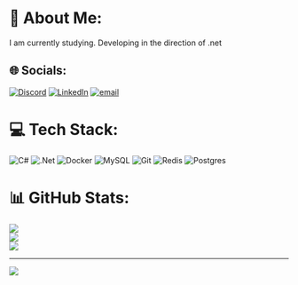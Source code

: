 # 💫 About Me:
I am currently studying. Developing in the direction of .net


## 🌐 Socials:
[![Discord](https://img.shields.io/badge/Discord-%237289DA.svg?logo=discord&logoColor=white)](https://discord.gg/olewwwka) [![LinkedIn](https://img.shields.io/badge/LinkedIn-%230077B5.svg?logo=linkedin&logoColor=white)](https://linkedin.com/in/AlekseiPopovich) [![email](https://img.shields.io/badge/Email-D14836?logo=gmail&logoColor=white)](mailto:netvinkakk@gmail.com) 

# 💻 Tech Stack:
![C#](https://img.shields.io/badge/c%23-%23239120.svg?style=for-the-badge&logo=csharp&logoColor=white) ![.Net](https://img.shields.io/badge/.NET-5C2D91?style=for-the-badge&logo=.net&logoColor=white) ![Docker](https://img.shields.io/badge/docker-%230db7ed.svg?style=for-the-badge&logo=docker&logoColor=white) ![MySQL](https://img.shields.io/badge/mysql-4479A1.svg?style=for-the-badge&logo=mysql&logoColor=white) ![Git](https://img.shields.io/badge/git-%23F05033.svg?style=for-the-badge&logo=git&logoColor=white) ![Redis](https://img.shields.io/badge/redis-%23DD0031.svg?style=for-the-badge&logo=redis&logoColor=white) ![Postgres](https://img.shields.io/badge/postgres-%23316192.svg?style=for-the-badge&logo=postgresql&logoColor=white)
# 📊 GitHub Stats:
![](https://github-readme-stats.vercel.app/api?username=Olewwwka&theme=chartreuse-dark&hide_border=false&include_all_commits=false&count_private=false)<br/>
![](https://nirzak-streak-stats.vercel.app/?user=Olewwwka&theme=chartreuse-dark&hide_border=false)<br/>
![](https://github-readme-stats.vercel.app/api/top-langs/?username=Olewwwka&theme=chartreuse-dark&hide_border=false&include_all_commits=false&count_private=false&layout=compact)

---
[![](https://visitcount.itsvg.in/api?id=Olewwwka&icon=2&color=2)](https://visitcount.itsvg.in)

<!-- Proudly created with GPRM ( https://gprm.itsvg.in ) -->
